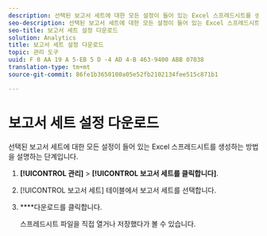 ```yaml
---
description: 선택된 보고서 세트에 대한 모든 설정이 들어 있는 Excel 스프레드시트를 생성하는 방법을 설명하는 단계입니다.
seo-description: 선택된 보고서 세트에 대한 모든 설정이 들어 있는 Excel 스프레드시트를 생성하는 방법을 설명하는 단계입니다.
seo-title: 보고서 세트 설정 다운로드
solution: Analytics
title: 보고서 세트 설정 다운로드
topic: 관리 도구
uuid: F 0 AA 19 A 5-EB 5 D -4 AD 4-B 463-9400 ABB 07038
translation-type: tm+mt
source-git-commit: 86fe1b3650100a05e52fb2102134fee515c871b1

---
```



# 보고서 세트 설정 다운로드

선택된 보고서 세트에 대한 모든 설정이 들어 있는 Excel 스프레드시트를 생성하는 방법을 설명하는 단계입니다.

1. **[!UICONTROL 관리]** &gt; **[!UICONTROL 보고서 세트를 클릭합니다]**.
1. [!UICONTROL 보고서 세트] 테이블에서 보고서 세트를 선택합니다.
1. ****&#x200B;다운로드를 클릭합니다.

   스프레드시트 파일을 직접 열거나 저장했다가 볼 수 있습니다.